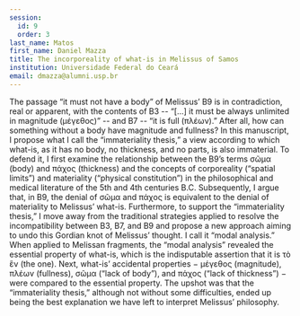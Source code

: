 ```yaml
---
session:
  id: 9
  order: 3
last_name: Matos
first_name: Daniel Mazza
title: The incorporeality of what-is in Melissus of Samos
institution: Universidade Federal do Ceará
email: dmazza@alumni.usp.br
---
```


The passage “it must not have a body” of Melissus’ B9 is in contradiction, real or apparent, with the contents of B3  --  “\[...\] it must be always unlimited in magnitude (μέγεθος)” --  and B7 -- “it is full (πλέων).” After all, how can something without a body have magnitude and fullness? In this manuscript, I propose what I call the “immateriality thesis,” a view according to which what-is, as it has no body, no thickness, and no parts, is also immaterial. To defend it, I first examine the relationship between the B9’s terms σῶμα (body) and πάχος (thickness) and the concepts of corporeality (“spatial limits”) and materiality (“physical constitution”) in the philosophical and medical literature of the 5th and 4th centuries B.C. Subsequently, I argue that, in B9, the denial of σῶμα and πάχος is equivalent to the denial of materiality to Melissus’ what-is. Furthermore, to support the “immateriality thesis,” I move away from the traditional strategies applied to resolve the incompatibility between B3, B7, and B9 and propose a new approach aiming to undo this Gordian knot of Melissus’ thought. I call it “modal analysis.” When applied to Melissan fragments, the “modal analysis” revealed the essential property of what-is, which is the indisputable assertion that it is τὸ ἓν (the one). Next, what-is’ accidental properties − μέγεθος (magnitude), πλέων (fullness), σῶμα (“lack of body”), and πάχος (“lack of thickness”) − were compared to the essential property. The upshot was that the “immateriality thesis,” although not without some difficulties, ended up being the best explanation we have left to interpret Melissus’ philosophy.
